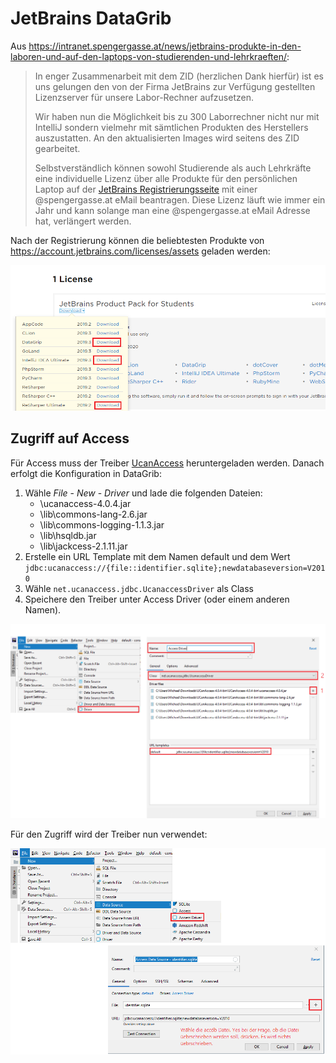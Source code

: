 # JetBrains DataGrib

Aus https://intranet.spengergasse.at/news/jetbrains-produkte-in-den-laboren-und-auf-den-laptops-von-studierenden-und-lehrkraeften/:
> In enger Zusammenarbeit mit dem ZID (herzlichen Dank hierfür) ist es uns gelungen den von der
> Firma JetBrains zur Verfügung gestellten Lizenzserver für unsere Labor-Rechner aufzusetzen.
>
> Wir haben nun die Möglichkeit bis zu 300 Laborrechner nicht nur mit IntelliJ sondern vielmehr mit
> sämtlichen Produkten des Herstellers auszustatten. An den aktualisierten Images wird seitens des
> ZID gearbeitet.
>
> Selbstverständlich können sowohl Studierende als auch Lehrkräfte eine individuelle Lizenz über alle
> Produkte für den persönlichen Laptop auf der [JetBrains Registrierungsseite](https://www.jetbrains.com/student/) 
> mit einer @spengergasse.at eMail beantragen. Diese Lizenz läuft wie immer ein Jahr und kann solange man eine @spengergasse.at
> eMail Adresse hat, verlängert werden.

Nach der Registrierung können die beliebtesten Produkte von https://account.jetbrains.com/licenses/assets
geladen werden:

![](images/jetbrains_download.png)

## Zugriff auf Access

Für Access muss der Treiber [UcanAccess](http://ucanaccess.sourceforge.net/) heruntergeladen werden.
Danach erfolgt die Konfiguration in DataGrib:

1. Wähle *File* - *New* - *Driver* und lade die folgenden Dateien:
   - <pathToUcanAccess>\ucanaccess-4.0.4.jar
   - <pathToUcanAccess>\lib\commons-lang-2.6.jar
   - <pathToUcanAccess>\lib\commons-logging-1.1.3.jar
   - <pathToUcanAccess>\lib\hsqldb.jar
   - <pathToUcanAccess>\lib\jackcess-2.1.11.jar
2. Erstelle ein URL Template mit dem Namen default und dem Wert `jdbc:ucanaccess://{file::identifier.sqlite};newdatabaseversion=V2010`
3. Wähle `net.ucanaccess.jdbc.UcanaccessDriver` als Class
4. Speichere den Treiber unter Access Driver (oder einem anderen Namen).

![](images/datagrib1.png)

Für den Zugriff wird der Treiber nun verwendet:

![](images/datagrib2.png)
